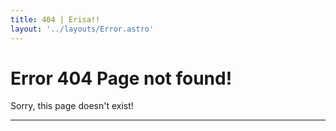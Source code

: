 ```yaml
---
title: 404 | Erisa!!
layout: '../layouts/Error.astro'
---
```


# Error 404 Page not found!

Sorry, this page doesn't exist!

---
